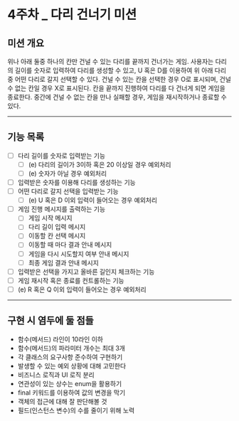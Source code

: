 # 4주차 _ 다리 건너기 미션

## 미션 개요
위나 아래 둘중 하나의 칸만 건널 수 있는 다리를 끝까지 건너가는 게임.
사용자는 다리의 길이를 숫자로 입력하여 다리를 생성할 수 있고, U 혹은 D를 이용하여 위 아래 다리 중 어떤 다리로 갈지 선택할 수 있다.
건널 수 있는 칸을 선택한 경우 O로 표시되며, 건널 수 없는 칸일 경우 X로 표시된다.
칸을 끝까지 진행하여 다리를 다 건너게 되면 게임을 종료한다.
중간에 건널 수 없는 칸을 만나 실패할 경우, 게임을 재시작하거나 종료할 수 있다.

---
## 기능 목록
* [ ] 다리 길이를 숫자로 입력받는 기능
  * [ ] (e) 다리의 길이가 3이하 혹은 20 이상일 경우 예외처리
  * [ ] (e) 숫자가 아닐 경우 예외처리
* [ ] 입력받은 숫자를 이용해 다리를 생성하는 기능
* [ ] 어떤 다리로 갈지 선택을 입력받는 기능
  * [ ] (e) U 혹은 D 이외 입력이 들어오는 경우 예외처리
* [ ] 게임 진행 메시지를 출력하는 기능
  * [ ] 게임 시작 메시지
  * [ ] 다리 길이 입력 메시지
  * [ ] 이동할 칸 선택 메시지
  * [ ] 이동할 때 마다 결과 안내 메시지
  * [ ] 게임을 다시 시도할지 여부 안내 메시지
  * [ ] 최종 게임 결과 안내 메시지
* [ ] 입력받은 선택을 가지고 올바른 길인지 체크하는 기능
* [ ] 게임 재시작 혹은 종료를 컨트롤하는 기능
 * [ ] (e) R 혹은 Q 이외 입력이 들어오는 경우 예외처리 
---
## 구현 시 염두에 둘 점들
* 함수(메서드) 라인이 10라인 이하
* 함수(메서드)의 파라미터 개수는 최대 3개
* 각 클래스의 요구사항 준수하여 구현하기
* 발생할 수 있는 예외 상황에 대해 고민한다
* 비즈니스 로직과 UI 로직 분리
* 연관성이 있는 상수는 enum을 활용하기
* final 키워드를 이용하여 값의 변경을 막기
* 객체의 접근에 대해 잘 판단해볼 것
* 필드(인스턴스 변수)의 수를 줄이기 위해 노력
